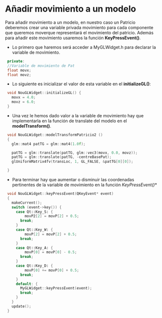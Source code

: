 # Añadir movimiento a un modelo

Para añadir movimiento a un modelo, en nuestro caso un Patricio deberemos crear una variable privada movimiento para cada componente que queremos moverque representará el movimiento del patricio.
Además para añadir este movimiento usaremos la función **KeyPressEvent()**.

 - Lo primero que haremos será acceder a MyGLWidget.h para declarar la variable de movimiento.
 ```c++ 
  private:
  //Variable de movimiento de Pat
  float movx;
  float movz;
 ```
 - Lo siguiente es inicializar el valor de esta variable en el **initializeGL()**:
 ```c++
  void NouGLWidget::initializeGL() {
    movx = 4.0;
    movz = 6.0;
  }

 ```
 
 - Una vez le hemos dado valor a la variable de movimiento hay que implementarla en la función de translate del modelo en el **modelTransform()**.
 
 ```c++
  void NouGLWidget::modelTransformPatricio2 ()
  {
    glm::mat4 patTG = glm::mat4(1.0f);

    patTG = glm::translate(patTG, glm::vec3(movx, 0.0, movz)); 
    patTG = glm::translate(patTG, -centreBasePat);
    glUniformMatrix4fv(transLoc, 1, GL_FALSE, &patTG[0][0]);

  }

 ```
 - Para terminar hay que aumentar o disminuir las coordenadas pertinentes de la variable de movimiento en la función *KeyPressEvent()**

 ```c++
  void NouGLWidget::keyPressEvent(QKeyEvent* event)
  {
    makeCurrent();
    switch (event->key()) {
      case Qt::Key_S: {
          movP2[2] = movP[2] + 0.5;
        break;
      }
      case Qt::Key_W: {
          movP[2] = movP[2] + 0.5;
        break;
      }
      case Qt::Key_A: {
          movP[0] = movP[0] - 0.5;
        break;
      }
      case Qt::Key_D: {
          movP[0] += movP[0] + 0.5;
        break;
      }
      default: {
        MyGLWidget::keyPressEvent(event);
        break;
      }
    }
    update();
  }

 ```
 
 
 
 
 
 
